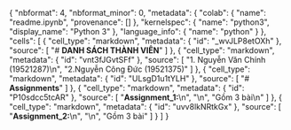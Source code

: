 {
  "nbformat": 4,
  "nbformat_minor": 0,
  "metadata": {
    "colab": {
      "name": "readme.ipynb",
      "provenance": []
    },
    "kernelspec": {
      "name": "python3",
      "display_name": "Python 3"
    },
    "language_info": {
      "name": "python"
    }
  },
  "cells": [
    {
      "cell_type": "markdown",
      "metadata": {
        "id": "_wvJLP8etOXh"
      },
      "source": [
        "# **DANH SÁCH THÀNH VIÊN**"
      ]
    },
    {
      "cell_type": "markdown",
      "metadata": {
        "id": "vnt3fJGvtSFf"
      },
      "source": [
        "1. Nguyễn Văn Chính (19521287)\n",
        "2.Nguyễn Công Đức (19521375)"
      ]
    },
    {
      "cell_type": "markdown",
      "metadata": {
        "id": "ULsgD1u1tYLH"
      },
      "source": [
        "# **Assignments**"
      ]
    },
    {
      "cell_type": "markdown",
      "metadata": {
        "id": "P10sdcc5tcAR"
      },
      "source": [
        "**Assignment_1:**\n",
        "\n",
        "Gồm 3 bài\n"
      ]
    },
    {
      "cell_type": "markdown",
      "metadata": {
        "id": "uvv8lkNRtkGx"
      },
      "source": [
        "**Assignment_2:**\n",
        "\n",
        "Gồm 3 bài"
      ]
    }
  ]
}
